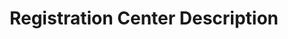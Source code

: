 ---
type: docs
title: "Registration Center Description"
linkTitle: "Description of Registration Center"
weight: 5
description: "The design and working method of the Dubbo registration center covers the mainstream registration centers adapted by Dubbo such as Zookeeper and Nacos"
---